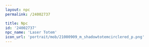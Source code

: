```yaml
---
layout: npc
permalink: /24002737

title: Npc
id: '24002737'
npc_name: 'Laser Totem'
icon_url: 'portrait/mob/21000909_m_shadowtotemcirclered_p.png'
---
```


